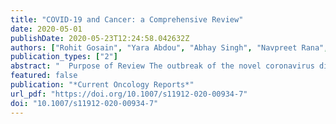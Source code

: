 ```yaml
---
title: "COVID-19 and Cancer: a Comprehensive Review"
date: 2020-05-01
publishDate: 2020-05-23T12:24:58.042632Z
authors: ["Rohit Gosain", "Yara Abdou", "Abhay Singh", "Navpreet Rana", "Igor Puzanov", "Marc S. Ernstoff"]
publication_types: ["2"]
abstract: "  Purpose of Review The outbreak of the novel coronavirus disease 2019 (COVID-19) has emerged to be the biggest global health threat worldwide, which has now infected over 1.7 million people and claimed more than 100,000 lives around the world. Under these unprecedented circumstances, there are no well-established guidelines for cancer patients.   Recent Findings The risk for serious disease and death in COVID-19 cases increases with advancing age and presence of comorbid health conditions. Since the emergence of the first case in Wuhan, China, in December 2019, tremendous research efforts have been underway to understand the mechanisms of infectivity and transmissibility of severe acute respiratory syndrome coronavirus-2 (SARS-CoV-2), a fatal virus responsible for abysmal survival outcomes. To minimize the mortality rate, it becomes prudent to identify symptoms promptly and employ treatments appropriately. Even though no cure has been established, multiple clinical trials are underway to determine the most optimal strategy. Managing cancer patients under these circumstances is rather challenging, given their vulnerable status and the aggressive nature of their underlying disease.   Summary In this comprehensive review, we discuss the impact of COVID-19 on health and the immune system of those affected, reviewing the latest treatment approaches and ongoing clinical trials. Additionally, we discuss challenges faced while treating cancer patients and propose potential approaches to manage this vulnerable population during this pandemic.  "
featured: false
publication: "*Current Oncology Reports*"
url_pdf: "https://doi.org/10.1007/s11912-020-00934-7"
doi: "10.1007/s11912-020-00934-7"
---
```


